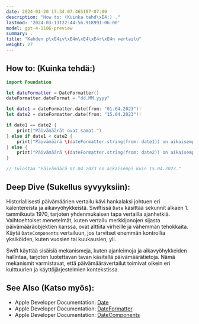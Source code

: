 ```yaml
---
date: 2024-01-20 17:34:07.465187-07:00
description: "How to: (Kuinka tehd\xE4:) ."
lastmod: '2024-03-13T22:44:56.918991-06:00'
model: gpt-4-1106-preview
summary: .
title: "Kahden p\xE4iv\xE4m\xE4\xE4r\xE4n vertailu"
weight: 27
---
```


## How to: (Kuinka tehdä:)
```Swift
import Foundation

let dateFormatter = DateFormatter()
dateFormatter.dateFormat = "dd.MM.yyyy"

let date1 = dateFormatter.date(from: "01.04.2023")!
let date2 = dateFormatter.date(from: "15.04.2023")!

if date1 == date2 {
    print("Päivämäärät ovat samat.")
} else if date1 < date2 {
    print("Päivämäärä \(dateFormatter.string(from: date1)) on aikaisempi kuin \(dateFormatter.string(from: date2)).")
} else {
    print("Päivämäärä \(dateFormatter.string(from: date2)) on aikaisempi kuin \(dateFormatter.string(from: date1)).")
}

// Tulostaa "Päivämäärä 01.04.2023 on aikaisempi kuin 15.04.2023."
```

## Deep Dive (Sukellus syvyyksiin):
Historiallisesti päivämäärien vertailu kävi hankalaksi johtuen eri kalentereista ja aikavyöhykkeistä. Swiftissä `Date` käsittää sekunnit alkaen 1. tammikuuta 1970, tarjoten yhdenmukaisen tapa vertailla ajanhetkiä. Vaihtoehtoiset menetelmät, kuten vertailu merkkijonojen sijasta päivämääräobjektien kanssa, ovat alttiita virheille ja vähemmän tehokkaita. Käytä `DateComponents` vertailuun, jos tarvitset enemmän kontrollia yksiköiden, kuten vuosien tai kuukausien, yli. 

Swift käyttää sisäisiä mekanismeja, kuten ajanleimoja ja aikavyöhykkeiden hallintaa, tarjoten luotettavan tavan käsitellä päivämäärätietoja. Nämä mekanismit varmistavat, että päivämäärävertailut toimivat oikein eri kulttuurien ja käyttöjärjestelmien kontekstissa.

## See Also (Katso myös):
- Apple Developer Documentation: [Date](https://developer.apple.com/documentation/foundation/date)
- Apple Developer Documentation: [DateFormatter](https://developer.apple.com/documentation/foundation/dateformatter)
- Apple Developer Documentation: [DateComponents](https://developer.apple.com/documentation/foundation/datecomponents)
